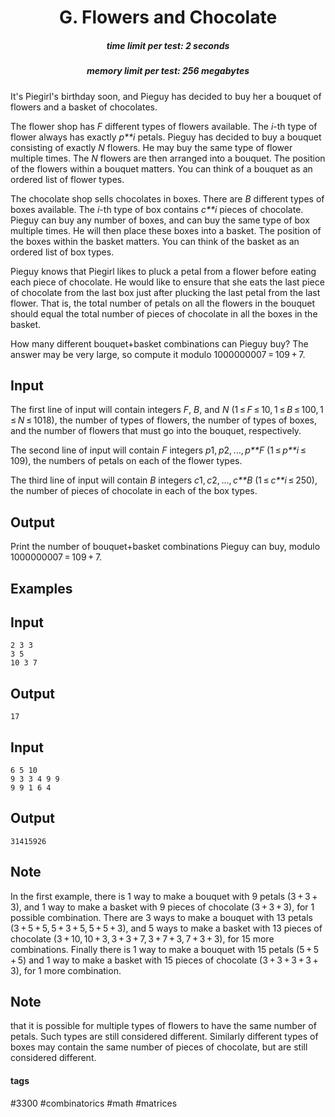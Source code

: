 <h1 style='text-align: center;'> G. Flowers and Chocolate</h1>

<h5 style='text-align: center;'>time limit per test: 2 seconds</h5>
<h5 style='text-align: center;'>memory limit per test: 256 megabytes</h5>

It's Piegirl's birthday soon, and Pieguy has decided to buy her a bouquet of flowers and a basket of chocolates.

The flower shop has *F* different types of flowers available. The *i*-th type of flower always has exactly *p**i* petals. Pieguy has decided to buy a bouquet consisting of exactly *N* flowers. He may buy the same type of flower multiple times. The *N* flowers are then arranged into a bouquet. The position of the flowers within a bouquet matters. You can think of a bouquet as an ordered list of flower types.

The chocolate shop sells chocolates in boxes. There are *B* different types of boxes available. The *i*-th type of box contains *c**i* pieces of chocolate. Pieguy can buy any number of boxes, and can buy the same type of box multiple times. He will then place these boxes into a basket. The position of the boxes within the basket matters. You can think of the basket as an ordered list of box types.

Pieguy knows that Piegirl likes to pluck a petal from a flower before eating each piece of chocolate. He would like to ensure that she eats the last piece of chocolate from the last box just after plucking the last petal from the last flower. That is, the total number of petals on all the flowers in the bouquet should equal the total number of pieces of chocolate in all the boxes in the basket.

How many different bouquet+basket combinations can Pieguy buy? The answer may be very large, so compute it modulo 1000000007 = 109 + 7.

## Input

The first line of input will contain integers *F*, *B*, and *N* (1 ≤ *F* ≤ 10, 1 ≤ *B* ≤ 100, 1 ≤ *N* ≤ 1018), the number of types of flowers, the number of types of boxes, and the number of flowers that must go into the bouquet, respectively.

The second line of input will contain *F* integers *p*1, *p*2, ..., *p**F* (1 ≤ *p**i* ≤ 109), the numbers of petals on each of the flower types.

The third line of input will contain *B* integers *c*1, *c*2, ..., *c**B* (1 ≤ *c**i* ≤ 250), the number of pieces of chocolate in each of the box types.

## Output

Print the number of bouquet+basket combinations Pieguy can buy, modulo 1000000007 = 109 + 7.

## Examples

## Input


```
2 3 3  
3 5  
10 3 7  

```
## Output


```
17  

```
## Input


```
6 5 10  
9 3 3 4 9 9  
9 9 1 6 4  

```
## Output


```
31415926  

```
## Note

In the first example, there is 1 way to make a bouquet with 9 petals (3 + 3 + 3), and 1 way to make a basket with 9 pieces of chocolate (3 + 3 + 3), for 1 possible combination. There are 3 ways to make a bouquet with 13 petals (3 + 5 + 5, 5 + 3 + 5, 5 + 5 + 3), and 5 ways to make a basket with 13 pieces of chocolate (3 + 10, 10 + 3, 3 + 3 + 7, 3 + 7 + 3, 7 + 3 + 3), for 15 more combinations. Finally there is 1 way to make a bouquet with 15 petals (5 + 5 + 5) and 1 way to make a basket with 15 pieces of chocolate (3 + 3 + 3 + 3 + 3), for 1 more combination.

## Note

 that it is possible for multiple types of flowers to have the same number of petals. Such types are still considered different. Similarly different types of boxes may contain the same number of pieces of chocolate, but are still considered different.



#### tags 

#3300 #combinatorics #math #matrices 